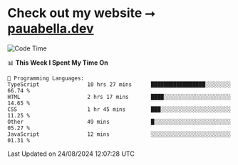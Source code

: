 # Check out my website ⭢ [pauabella.dev](https://pauabella.dev)

<!--START_SECTION:waka-->
![Code Time](http://img.shields.io/badge/Code%20Time-3%2C658%20hrs%2040%20mins-blue)

📊 **This Week I Spent My Time On** 

```text
💬 Programming Languages: 
TypeScript               10 hrs 27 mins      █████████████████░░░░░░░░   66.74 % 
HTML                     2 hrs 17 mins       ████░░░░░░░░░░░░░░░░░░░░░   14.65 % 
CSS                      1 hr 45 mins        ███░░░░░░░░░░░░░░░░░░░░░░   11.25 % 
Other                    49 mins             █░░░░░░░░░░░░░░░░░░░░░░░░   05.27 % 
JavaScript               12 mins             ░░░░░░░░░░░░░░░░░░░░░░░░░   01.31 % 
```


 Last Updated on 24/08/2024 12:07:28 UTC
<!--END_SECTION:waka-->
